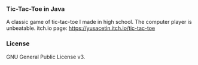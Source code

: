 ### Tic-Tac-Toe in Java
A classic game of tic-tac-toe I made in high school. The computer player is unbeatable. itch.io page: https://yusacetin.itch.io/tic-tac-toe

### License
GNU General Public License v3.
